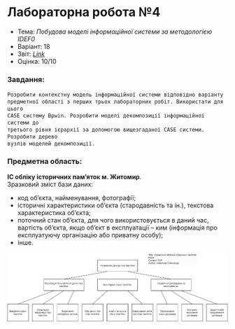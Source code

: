 # Лабораторна робота №4

- Тема: *Побудова моделі інформаційної системи за методологією IDEF0*
- Варіант: 18
- Звіт: [*Link*](./Report.pdf)
- Оцінка: 10/10

### Завдання:
    Розробити контекстну модель інформаційної системи відповідно варіанту
    предметної області з перших трьох лабораторних робіт. Використати для цього 
    СASE cистему Bpwin. Розробити моделі декомпозиції інформаційної системи до 
    третього рівня ієрархії за допомогою вищезгаданої CASE системи. Розробити дерево 
    вузлів моделей декомпозиції.

### Предметна область:
**ІС обліку історичних пам’яток м. Житомир**. <br>
Зразковий зміст бази даних: 
- код об’єкта, найменування, фотографії; 
- історичні  характеристики  об’єкта  (стародавність  та  ін.),  текстова характеристика об’єкта; 
- поточний стан об’єкта, для чого використовується в даний час, вартість об’єкта, якщо об’єкт в експлуатації –  ким (інформація про експлуатуючу організацію або приватну особу); 
- інше.

![](./png/NodeTree.png)